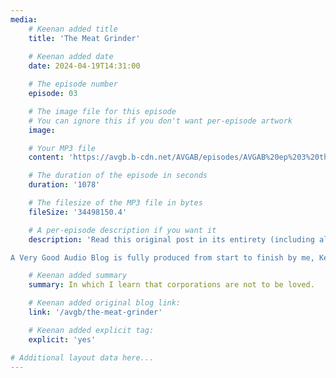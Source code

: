 ```yaml
---
media:
    # Keenan added title
    title: 'The Meat Grinder'
    
    # Keenan added date
    date: 2024-04-19T14:31:00

    # The episode number
    episode: 03

    # The image file for this episode
    # You can ignore this if you don't want per-episode artwork
    image:

    # Your MP3 file 
    content: 'https://avgb.b-cdn.net/AVGAB/episodes/AVGAB%20ep%203%20the%20meat%20grinder.mp3'

    # The duration of the episode in seconds
    duration: '1078'

    # The filesize of the MP3 file in bytes
    fileSize: '34498150.4'

    # A per-episode description if you want it
    description: 'Read this original post in its entirety (including all of the footnotes and links you could ever ask for) at this link: <a href="https://gkeenan.co/avgb/the-meat-grinder">https://gkeenan.co/avgb/the-meat-grinder</a><br><br>

A Very Good Audio Blog is fully produced from start to finish by me, Keenan.'

    # Keenan added summary
    summary: In which I learn that corporations are not to be loved.

    # Keenan added original blog link:
    link: '/avgb/the-meat-grinder'

    # Keenan added explicit tag:
    explicit: 'yes'

# Additional layout data here...
---
```


